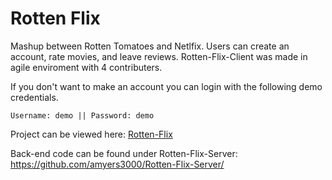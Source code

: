 # Rotten Flix

Mashup between Rotten Tomatoes and Netlfix.
Users can create an account, rate movies, and leave reviews. Rotten-Flix-Client was made in agile enviroment with 4 contributers.

If you don't want to make an account you can login with the following demo credentials.

```
Username: demo || Password: demo
```

Project can be viewed here: [Rotten-Flix](https://rottenflix.netlify.app)

Back-end code can be found under Rotten-Flix-Server: https://github.com/amyers3000/Rotten-Flix-Server/
